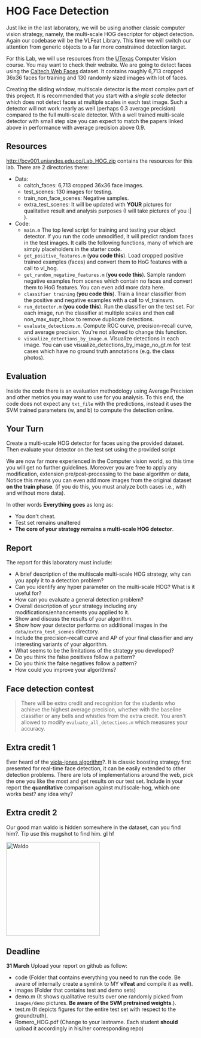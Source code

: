 
# HOG Face Detection
Just like in the last laboratory, we will be using another classic computer vision strategy, namely, the multi-scale HOG descriptor for object detection. Again our codebase will be the VLFeat Library. This time we will switch our attention from generic objects to a far more constrained detection target.

For this Lab, we will use resources from the [UTexas](http://vision.cs.utexas.edu/378h-spring2017/assignments/a5/A5.html) Computer Vision course. You may want to check their website. We are going to detect faces using the [Caltech Web Faces](http://www.vision.caltech.edu/Image_Datasets/Caltech_10K_WebFaces/) dataset. It contains roughly 6,713 cropped 36x36 faces for training and 130 randomly sized images with lot of faces. 

Creating the sliding window, multiscale detector is the most complex part of this project. It is recommended that you start with a *single scale* detector which does not detect faces at multiple scales in each test image. Such a detector will not work nearly as well (perhaps 0.3 average precision) compared to the full multi-scale detector. With a well trained multi-scale detector with small step size you can expect to match the papers linked above in performance with average precision above 0.9.

## Resources

http://bcv001.uniandes.edu.co/Lab_HOG.zip contains the resources for this lab. There are 2 directories there:

- Data:
  - caltch_faces: 6,713 cropped 36x36 face images.
  - test_scenes: 130 images for testing.
  - train_non_face_scenes: Negative samples.
  - extra_test_scenes: It will be updated with **YOUR** pictures for qualitative result and analysis purposes (I will take pictures of you :| ). 
- Code:
  - `main.m` The top level script for training and testing your object detector. If you run the code unmodified, it will predict random faces in the test images. It calls the following functions, many of which are simply placeholders in the starter code.
  - `get_positive_features.m` (**you code this**). Load cropped positive trained examples (faces) and convert them to HoG features with a call to vl_hog.
  - `get_random_negative_features.m` (**you code this**). Sample random negative examples from scenes which contain no faces and convert them to HoG features. You can even add more data here. 
  - `classifier training` (**you code this**). Train a linear classifier from the positive and negative examples with a call to vl_trainsvm.
  - `run_detector.m` (**you code this**). Run the classifier on the test set. For each image, run the classifier at multiple scales and then call non_max_supr_bbox to remove duplicate detections.
  - `evaluate_detections.m`. Compute ROC curve, precision-recall curve, and average precision. You're not allowed to change this function.
  - `visualize_detections_by_image.m`. Visualize detections in each image. You can use visualize_detections_by_image_no_gt.m for test cases which have no ground truth annotations (e.g. the class photos).




## Evaluation
Inside the code there is an evaluation methodology using Average Precision and other metrics you may want to use for you analysis. To this end, the code does not expect any `txt_file` with the predictions, instead it uses the SVM trained parameters (w, and b) to compute the detection online.

## Your Turn

Create a multi-scale HOG detector for faces using the provided dataset. Then evaluate your detector on the test set using the provided script

We are now far more experienced in the Computer vision world, so this time you will get no further guidelines. Moreover you are free to apply any modification, extension pre/post-processing to the base algorithm or data, Notice this means you can even add more images from the original dataset **on the train phase**. (if you do this, you must analyze both cases i.e., with and without more data). 

In other words **Everything goes** as long as:
- You don't cheat.
- Test set remains unaltered
- **The core of your strategy remains a multi-scale HOG detector**.

## Report 
The report for this laboratory must include:
- A brief description of the multiscale multi-scale HOG strategy, why can you apply it to a detection problem?
- Can you identify any hyper parameter on the multi-scale HOG? What is it useful for?
- How can you evaluate a general detection problem? 
- Overall description of your strategy including any modifications/enhancements you applied to it.
- Show and discuss the results of your algorithm.
- Show how your detector performs on additional images in the `data/extra_test_scenes` directory.
- Include the precision-recall curve and AP of your final classifier and any interesting variants of your algorithm.
- What seems to be the limitations of the strategy you developed?
- Do you think the false positives follow a pattern?
- Do you think the false negatives follow a pattern?
- How could you improve your algorithms? 

## Face detection contest

> There will be extra credit and recognition for the students who achieve the highest average precision, whether with the baseline classifier or any bells and whistles from the extra credit. You aren't allowed to modify `evaluate_all_detections.m` which measures your accuracy.


## Extra credit 1
Ever heard of the [viola-jones algorithm](http://www.vision.caltech.edu/html-files/EE148-2005-Spring/pprs/viola04ijcv.pdf)?. It is classic boosting strategy first presented for real-time face detection, it can be easily extended to other detection problems. 
There are lots of implementations around the web, pick the one you like the most and get results on our test set. Include in your report the **quantitative** comparison against multiscale-hog, which one works best? any idea why?

## Extra credit 2

Our good man waldo is hidden somewhere in the dataset, can you find him?. Tip use this mugshot to find him. gl hf

<img src="https://pbs.twimg.com/profile_images/561277979855056896/4yRcS2Zo.png" alt="Waldo" width="250" height="250">


## Deadline
**31 March** Upload your report on github as follow:

- code (Folder that contains everything you need to run the code. Be aware of internally create a symlink to MY **vlfeat** and compile it as well).
- images (Folder that contains test and demo sets)
- demo.m (It shows qualitative results over one randomly picked from `images/demo` pictures. **Be aware of the SVM pretrained weights**.).
- test.m (It depicts figures for the entire test set with respect to the groundtruth).
- Romero_HOG.pdf (Change to your lastname. Each student **should** upload it accordingly in his/her corresponding repo)